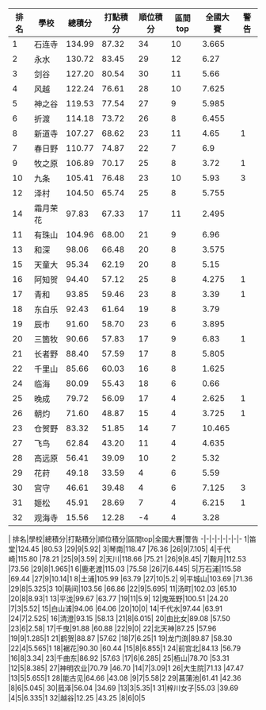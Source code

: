排名|學校|總積分|打點積分|順位積分|區間top|全國大賽|警告
-|-|-|-|-|-|-|-
1|石连寺|134.99 |87.32 |34|10|3.665|
2|永水|130.72 |83.45 |29|12|6.27|
3|剑谷|127.20 |80.54 |30|11|5.66|
4|风越|122.24 |76.61 |28|10|7.625|
5|神之谷|119.53 |77.54 |27|9|5.985|
6|折渡|114.18 |73.72 |26|8|6.455|
8|新道寺|107.27 |68.62 |23|11|4.65|1
7|春日野|110.77 |74.87 |22|7|6.9|
9|牧之原|106.89 |70.17 |25|8|3.72|1
10|九条|105.41 |76.48 |23|10|5.93|3
12|泽村|104.50 |65.74 |25|8|5.755|
14|霜月荣花|97.83 |67.33 |17|11|2.495|
11|有珠山|104.96 |68.00 |21|9|6.96|
13|和深|98.06 |66.48 |20|8|3.575|
15|天童大|95.34 |62.19 |20|8|5.15|
16|阿知贺|94.40 |57.12 |25|8|4.275|1
17|青和|93.85 |59.46 |23|8|3.39|1
18|东白乐|92.43 |61.64 |19|8|3.79|
19|辰市|91.60 |58.70 |23|6|3.895|
20|三箇牧|90.66 |57.83 |17|9|6.83|1
21|长者野|88.40 |57.59 |17|8|5.805|
22|千里山|85.66 |60.03 |16|8|1.625|
24|临海|80.09 |55.43 |18|6|0.66|
25|晚成|79.72 |56.09 |17|4|2.625|1
26|朝灼|71.60 |48.87 |15|4|3.725|1
23|仓贺野|83.32 |51.85 |14|7|10.465|
27|飞鸟|62.84 |43.20 |11|4|4.635|
28|高远原|56.41 |39.09 |10|2|5.32|
29|花莳|49.18 |33.59 |4|6|5.59|
30|宫守|46.61 |39.48 |4|6|7.125|3
31|姬松|45.91 |28.69 |7|4|6.215|1
32|观海寺|15.56 |12.28 |-4|4|3.28|
|
排名|學校|總積分|打點積分|順位積分|區間top|全國大賽|警告
-|-|-|-|-|-|-|-
1|笛堂|124.45 |80.53 |29|9|5.92|
3|琴南|118.47 |76.36 |26|9|7.105|
4|千代崎|115.80 |78.21 |25|9|3.59|
2|天川|118.66 |75.21 |26|9|8.45|
7|鞍月|112.53 |73.56 |29|8|1.965|1
6|鹿老渡|115.03 |75.58 |26|7|6.445|
5|万石浦|115.58 |69.44 |27|9|10.14|1
8|土浦|105.99 |63.79 |27|10|5.2|
9|平城山|103.69 |71.36 |29|8|5.325|3
10|萌间|103.56 |66.86 |22|9|5.695|
11|汤町|102.03 |65.10 |20|8|8.93|1
13|平泷|99.67 |63.77 |19|11|5.9|
12|鬼笼野|100.51 |24.20 |7|3|5.52|
15|白山浦|94.06 |64.06 |20|10|0|
14|千代水|97.44 |63.91 |24|7|2.525|
16|清澄|93.15 |58.13 |21|8|6.015|
20|由比女|89.08 |57.50 |23|6|2.58|
17|千曳|91.88 |60.88 |22|9|0|
22|北天神|87.25 |57.96 |19|9|1.285|1
21|鹤贺|88.87 |57.62 |18|7|6.25|1
19|龙门渕|89.87 |58.30 |22|4|5.565|1
18|裾花|90.30 |60.44 |15|8|6.855|1
24|前宫北|84.13 |56.79 |16|8|3.34|
23|千曲东|86.92 |57.63 |17|6|6.285|
25|栢山|78.70 |53.31 |12|5|8.385|
27|神明农业|70.79 |46.70 |14|7|3.09|1
26|大生院|71.13 |47.47 |13|5|5.655|1
28|能古见|64.66 |43.08 |9|7|5.58|2
29|菖蒲池|61.41 |42.36 |8|6|5.045|
30|菰泽|56.04 |34.69 |13|3|5.35|1
31|梓川女子|55.03 |39.69 |4|5|6.335|1
32|越谷|12.25 |43.25 |8|6|0|5
